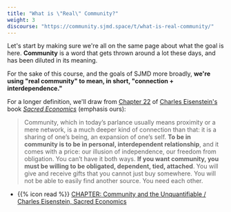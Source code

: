 ```yaml
---
title: "What is \"Real\" Community?"
weight: 3
discourse: "https://community.sjmd.space/t/what-is-real-community/"
---
```


Let's start by making sure we're all on the same page about what the goal is here. **Community** is a word that gets thrown around a lot these days, and has been diluted in its meaning.

For the sake of this course, and the goals of SJMD more broadly, **we're using "real community" to mean, in short, "connection + interdependence."**

For a longer definition, we'll draw from [Chapter 22](http://sacred-economics.com/sacred-economics-chapter-22-community-and-the-unquantifiable/) of [Charles Eisenstein's](https://charleseisenstein.org/) book [_Sacred Economics_](http://sacred-economics.com) (emphasis ours):

>Community, which in today’s parlance usually means proximity or a mere network, is a much deeper kind of connection than that: it is a sharing of one’s being, an expansion of one’s self. **To be in community is to be in personal, interdependent relationship**, and it comes with a price: our illusion of independence, our freedom from obligation. You can’t have it both ways. **If you want community, you must be willing to be obligated, dependent, tied, attached**. You will give and receive gifts that you cannot just buy somewhere. You will not be able to easily find another source. You need each other.

- {{% icon read %}} [CHAPTER: Community and the Unquantifiable / Charles Eisenstein, Sacred Economics](http://sacred-economics.com/sacred-economics-chapter-22-community-and-the-unquantifiable/)

